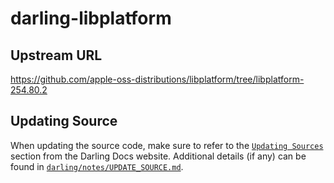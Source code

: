 # darling-libplatform

## Upstream URL

https://github.com/apple-oss-distributions/libplatform/tree/libplatform-254.80.2

## Updating Source

When updating the source code, make sure to refer to the [`Updating Sources`](https://docs.darlinghq.org/contributing/updating-sources/index.html#updating-sources) section from the Darling Docs website. Additional details (if any) can be found in [`darling/notes/UPDATE_SOURCE.md`](darling/notes/UPDATE_SOURCE.md).